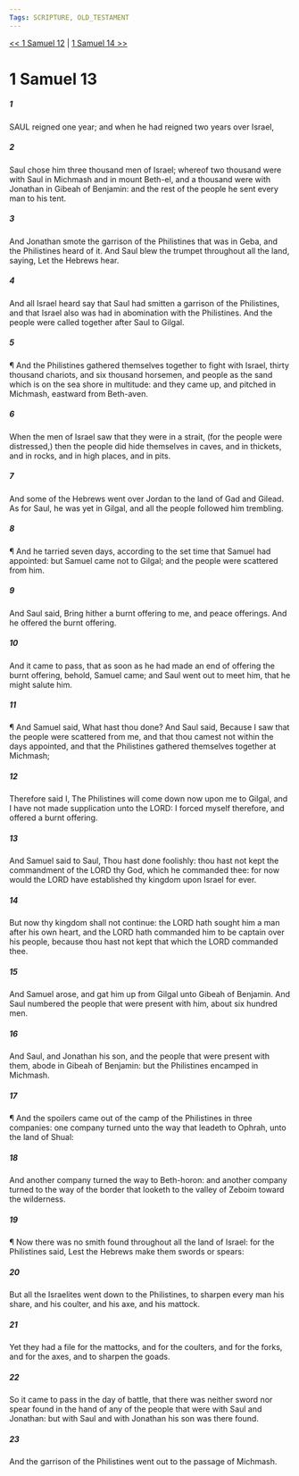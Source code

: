 ```yaml
---
Tags: SCRIPTURE, OLD_TESTAMENT
---
```


[<< 1 Samuel 12](OLD_TESTAMENT/09_1_Samuel/1_Samuel_12.md) | [1 Samuel 14 >>](OLD_TESTAMENT/09_1_Samuel/1_Samuel_14.md)

# 1 Samuel 13

##### 1
 SAUL reigned one year; and when he had reigned two years over Israel,
##### 2
 Saul chose him three thousand men of Israel; whereof two thousand were with Saul in Michmash and in mount Beth-el, and a thousand were with Jonathan in Gibeah of Benjamin: and the rest of the people he sent every man to his tent.
##### 3
 And Jonathan smote the garrison of the Philistines that was in Geba, and the Philistines heard of it.  And Saul blew the trumpet throughout all the land, saying, Let the Hebrews hear.
##### 4
 And all Israel heard say that Saul had smitten a garrison of the Philistines, and that Israel also was had in abomination with the Philistines.  And the people were called together after Saul to Gilgal.
##### 5
 ¶ And the Philistines gathered themselves together to fight with Israel, thirty thousand chariots, and six thousand horsemen, and people as the sand which is on the sea shore in multitude: and they came up, and pitched in Michmash, eastward from Beth-aven.
##### 6
 When the men of Israel saw that they were in a strait, (for the people were distressed,) then the people did hide themselves in caves, and in thickets, and in rocks, and in high places, and in pits.
##### 7
 And some of the Hebrews went over Jordan to the land of Gad and Gilead.  As for Saul, he was yet in Gilgal, and all the people followed him trembling.
##### 8
 ¶ And he tarried seven days, according to the set time that Samuel had appointed: but Samuel came not to Gilgal; and the people were scattered from him.
##### 9
 And Saul said, Bring hither a burnt offering to me, and peace offerings.  And he offered the burnt offering.
##### 10
 And it came to pass, that as soon as he had made an end of offering the burnt offering, behold, Samuel came; and Saul went out to meet him, that he might salute him.
##### 11
 ¶ And Samuel said, What hast thou done?  And Saul said, Because I saw that the people were scattered from me, and that thou camest not within the days appointed, and that the Philistines gathered themselves together at Michmash;
##### 12
 Therefore said I, The Philistines will come down now upon me to Gilgal, and I have not made supplication unto the LORD: I forced myself therefore, and offered a burnt offering.
##### 13
 And Samuel said to Saul, Thou hast done foolishly: thou hast not kept the commandment of the LORD thy God, which he commanded thee: for now would the LORD have established thy kingdom upon Israel for ever.
##### 14
 But now thy kingdom shall not continue: the LORD hath sought him a man after his own heart, and the LORD hath commanded him to be captain over his people, because thou hast not kept that which the LORD commanded thee.
##### 15
 And Samuel arose, and gat him up from Gilgal unto Gibeah of Benjamin.  And Saul numbered the people that were present with him, about six hundred men.
##### 16
 And Saul, and Jonathan his son, and the people that were present with them, abode in Gibeah of Benjamin: but the Philistines encamped in Michmash.
##### 17
 ¶ And the spoilers came out of the camp of the Philistines in three companies: one company turned unto the way that leadeth to Ophrah, unto the land of Shual:
##### 18
 And another company turned the way to Beth-horon: and another company turned to the way of the border that looketh to the valley of Zeboim toward the wilderness.
##### 19
 ¶ Now there was no smith found throughout all the land of Israel: for the Philistines said, Lest the Hebrews make them swords or spears:
##### 20
 But all the Israelites went down to the Philistines, to sharpen every man his share, and his coulter, and his axe, and his mattock.
##### 21
 Yet they had a file for the mattocks, and for the coulters, and for the forks, and for the axes, and to sharpen the goads.
##### 22
 So it came to pass in the day of battle, that there was neither sword nor spear found in the hand of any of the people that were with Saul and Jonathan: but with Saul and with Jonathan his son was there found.
##### 23
 And the garrison of the Philistines went out to the passage of Michmash.

